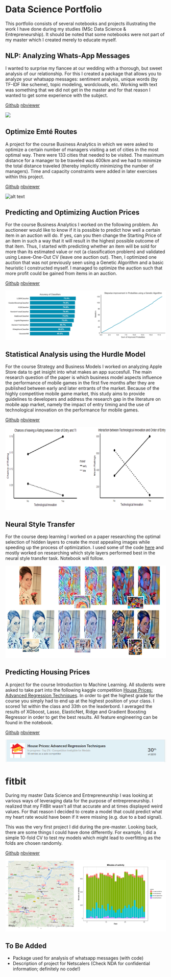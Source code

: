 # Data Science Portfolio 

This portfolio consists of several notebooks and projects illustrating the work I have done during my studies (MSc Data Science & Entrepreneurship). It should be noted that some notebooks were not part of my master which I created merely to educate myself. 

## NLP: Analyzing Whats-App Messages
I wanted to surprise my fiancee at our wedding with a thorough, but sweet analysis of our relationship. For this I created a package that allows you to analyze your whatsapp messages: sentiment analysis, unique words (by TF-IDF like scheme), topic modeling, wordclouds, etc. Working with text was something that we did not get in the master and for that reason I wanted to get some experience with the subject. 

[Github](https://github.com/MaartenGr/soan/blob/master/soan.ipynb) [nbviewer](http://nbviewer.jupyter.org/github/MaartenGr/soan/blob/master/soan.ipynb)

<img src="https://github.com/MaartenGr/soan/blob/master/reddit.png"/>

## Optimize Emté Routes

A project for the course Business Analytics in which we were asked to optimize a certain number of managers visiting a set of cities in the most optimal way. There were 133 cities that needed to be visited. The maximum distance for a manager to be traveled was 400km and we had to minimize the total distance traveled (thereby implicitly minimizing the number of managers). Time and capacity constraints were added in later exercises within this project. 

[Github](https://github.com/MaartenGr/Projects/blob/master/Notebooks/RouteOptimization.ipynb) [nbviewer](http://nbviewer.jupyter.org/github/MaartenGr/Projects/blob/master/Notebooks/RouteOptimization.ipynb)

![alt text](https://media.giphy.com/media/FDHO8sbi4hl8qsABDv/giphy.gif)

## Predicting and Optimizing Auction Prices

For the course Business Analytics I worked on the following problem. An auctioneer would like to know if it is possible to predict how well a certain item in an auction will do. If yes, can you then change the Starting Price of an item in such a way that it will result in the highest possible outcome of that item. Thus, I started with predicting whether an item will be sold for more than its estimated value or not (a classification problem) and validated using Leave-One-Out CV (leave one auction out). Then, I optimized one auction that was not previously seen using a Genetic Algorithm and a basic heuristic I constructed myself. I managed to optimize the auction such that more profit could be gained from items in an auction. 

[Github](https://github.com/MaartenGr/Projects/blob/master/Notebooks/AuctionAnalysis.ipynb) [nbviewer](http://nbviewer.jupyter.org/github/MaartenGr/Projects/blob/master/Notebooks/AuctionAnalysis.ipynb)

<img src="https://github.com/MaartenGr/Projects/blob/master/Images/auction_result.png">

## Statistical Analysis using the Hurdle Model

For the course Strategy and Business Models I worked on analyzing Apple Store data to get insight into what makes an app succesfull. The main research question of the paper is which business model aspects influence the performance of mobile games in the first five months after they are published between early and later entrants of the market. Because of the highly competitive mobile game market, this study aims to provide guidelines to developers and address the research gap in the literature on mobile app market, namely the impact of entry timing and the use of technological innovation on the performance for mobile games. 

[Github](https://github.com/MaartenGr/Projects/blob/master/Notebooks/AppStoreAnalysis.ipynb) [nbviewer](http://nbviewer.jupyter.org/github/MaartenGr/Projects/blob/master/Notebooks/AppStoreAnalysis.ipynb)

<img src="https://github.com/MaartenGr/Projects/blob/master/Images/appstore.png" width="700" height="260"/>

## Neural Style Transfer

For the course deep learning I worked on a paper researching the optimal selection of hidden layers to create the most appealing images while speeding up the process of optimization. I used some of the code [here](https://harishnarayanan.org/writing/artistic-style-transfer/) and mostly worked on researching which style layers performed best in the neural style transfer task. Notebook will follow. 

<img src="https://github.com/MaartenGr/Projects/blob/master/Images/neural_style_transfer.png" width="594" height="290"/>

## Predicting Housing Prices

A project for the course Introduction to Machine Learning. All students were asked to take part into the following kaggle competition [House Prices: Advanced Regression Techniques](https://www.kaggle.com/c/house-prices-advanced-regression-techniques/). In order to get the highest grade for the course you simply had to end up at the highest position of your class. I scored 1st within the class and 33th on the leaderbord. I averaged the results of XGboost, Lasso, ElasticNet, Ridge and Gradient Boosting Regressor in order to get the best results. All feature engineering can be found in the notebook.

[Github](https://github.com/MaartenGr/Projects/blob/master/Notebooks/HousingPrices.ipynb) [nbviewer](http://nbviewer.jupyter.org/github/MaartenGr/Projects/blob/master/Notebooks/HousingPrices.ipynb)

![alt text](https://github.com/MaartenGr/Projects/blob/master/Images/kaggle.png)

# fitbit

During my master Data Science and Entrepreneurship I was looking at various ways of leveraging data for the purpose of entrepreneurship. I realized that my FitBit wasn't all that accurate and at times displayed weird values. For that reason I decided to create a model that could predict what my heart rate would have been if it were missing (e.g. due to a bad signal). 

This was the very first project I did during the pre-master. Looking back, there are some things I could have done differently. For example, I did a simple 10-fold CV to test my models which might lead to overfitting as the folds are chosen randomly.

[Github](https://github.com/MaartenGr/fitbit/blob/master/3.%20The%20Final%20Product.ipynb) [nbviewer](http://nbviewer.jupyter.org/github/MaartenGr/fitbit/blob/master/3.%20The%20Final%20Product.ipynb)

<img src="https://github.com/MaartenGr/fitbit/blob/master/fitbit.png"/>


## To Be Added
* Package used for analysis of whatsapp messages (with code)
* Description of project for Netscalers (Check NDA for confidential information; definitely no code!)
